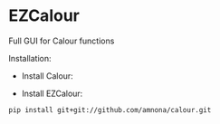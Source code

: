 # EZCalour
Full GUI for Calour functions

Installation:
- Install Calour:

- Install EZCalour:

```
pip install git+git://github.com/amnona/calour.git
```
